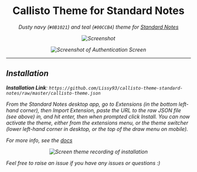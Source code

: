 
<h1 align="center">Callisto Theme for Standard Notes</h1>
<p align="center"><i>Dusty navy (<code>#0B1021</code>) and teal (<code>#00CCB4</code>) theme for <a href="https://standardnotes.org/">Standard Notes</a><i></p>

<p align="center">
  <img src="https://i.ibb.co/PGTCTT1/sn-callisto-screenshot-1.png"
    alt="Screenshot"
    title="Screenshot"
  />
</p>

<p align="center">
  <img src="https://i.ibb.co/HGNr2f7/sn-callisto-screenshot-2.png"
    alt="Screenshot of Authentication Screen"
    title="Screenshot of Authentication Screen"
  />
</p>

---

## Installation

**Installation Link**: `https://github.com/Lissy93/callisto-theme-standard-notes/raw/master/callisto-theme.json`

From the Standard Notes desktop app, go to Extensions (in the bottom left-hand corner), then Import Extension, paste the URL to the raw JSON file (see above) in, and hit enter, then when prompted click Install. You can now activate the theme, either from the extensions menu, or the theme switcher (lower left-hand corner in desktop, or the top of the draw menu on mobile).

For more info, see the [docs](https://docs.standardnotes.org/usage/install-extensions/)

<p align="center">
  <img src="https://i.ibb.co/rySG4fh/standard-notes-theme-installation.gif"
    alt="Screen theme recording of installation"
    title="Screen theme recording of installation"
  />
</p>

Feel free to raise an issue if you have any issues or questions :)

